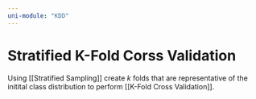 ```yaml
---
uni-module: "KDD"
---
```


# Stratified K-Fold Corss Validation

Using [[Stratified Sampling]] create $k$ folds that are representative of the initital class distribution to perform [[K-Fold Cross Validation]].

